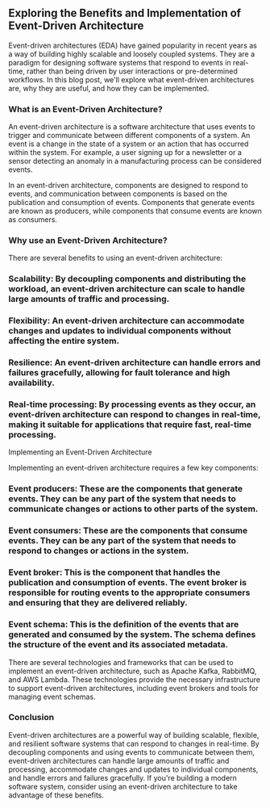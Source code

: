 ## Exploring the Benefits and Implementation of Event-Driven Architecture

Event-driven architectures (EDA) have gained popularity in recent years as a way of building highly scalable and loosely coupled systems. They are a paradigm for designing software systems that respond to events in real-time, rather than being driven by user interactions or pre-determined workflows. In this blog post, we'll explore what event-driven architectures are, why they are useful, and how they can be implemented.

### What is an Event-Driven Architecture?

An event-driven architecture is a software architecture that uses events to trigger and communicate between different components of a system. An event is a change in the state of a system or an action that has occurred within the system. For example, a user signing up for a newsletter or a sensor detecting an anomaly in a manufacturing process can be considered events.

In an event-driven architecture, components are designed to respond to events, and communication between components is based on the publication and consumption of events. Components that generate events are known as producers, while components that consume events are known as consumers.

### Why use an Event-Driven Architecture?

There are several benefits to using an event-driven architecture:

### Scalability: By decoupling components and distributing the workload, an event-driven architecture can scale to handle large amounts of traffic and processing.

### Flexibility: An event-driven architecture can accommodate changes and updates to individual components without affecting the entire system.

### Resilience: An event-driven architecture can handle errors and failures gracefully, allowing for fault tolerance and high availability.

### Real-time processing: By processing events as they occur, an event-driven architecture can respond to changes in real-time, making it suitable for applications that require fast, real-time processing.

Implementing an Event-Driven Architecture

Implementing an event-driven architecture requires a few key components:

### Event producers: These are the components that generate events. They can be any part of the system that needs to communicate changes or actions to other parts of the system.

### Event consumers: These are the components that consume events. They can be any part of the system that needs to respond to changes or actions in the system.

### Event broker: This is the component that handles the publication and consumption of events. The event broker is responsible for routing events to the appropriate consumers and ensuring that they are delivered reliably.

### Event schema: This is the definition of the events that are generated and consumed by the system. The schema defines the structure of the event and its associated metadata.

There are several technologies and frameworks that can be used to implement an event-driven architecture, such as Apache Kafka, RabbitMQ, and AWS Lambda. These technologies provide the necessary infrastructure to support event-driven architectures, including event brokers and tools for managing event schemas.

### Conclusion

Event-driven architectures are a powerful way of building scalable, flexible, and resilient software systems that can respond to changes in real-time. By decoupling components and using events to communicate between them, event-driven architectures can handle large amounts of traffic and processing, accommodate changes and updates to individual components, and handle errors and failures gracefully. If you're building a modern software system, consider using an event-driven architecture to take advantage of these benefits.

